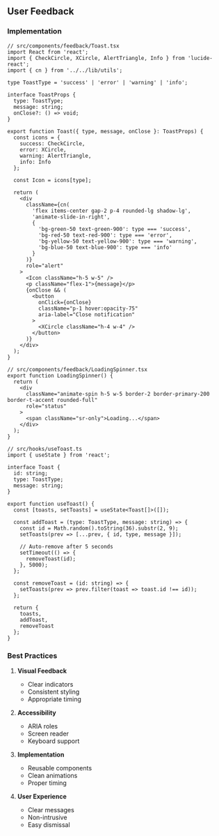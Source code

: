 ## User Feedback

### Implementation

```tsx
// src/components/feedback/Toast.tsx
import React from 'react';
import { CheckCircle, XCircle, AlertTriangle, Info } from 'lucide-react';
import { cn } from '../../lib/utils';

type ToastType = 'success' | 'error' | 'warning' | 'info';

interface ToastProps {
  type: ToastType;
  message: string;
  onClose?: () => void;
}

export function Toast({ type, message, onClose }: ToastProps) {
  const icons = {
    success: CheckCircle,
    error: XCircle,
    warning: AlertTriangle,
    info: Info
  };

  const Icon = icons[type];

  return (
    <div
      className={cn(
        'flex items-center gap-2 p-4 rounded-lg shadow-lg',
        'animate-slide-in-right',
        {
          'bg-green-50 text-green-900': type === 'success',
          'bg-red-50 text-red-900': type === 'error',
          'bg-yellow-50 text-yellow-900': type === 'warning',
          'bg-blue-50 text-blue-900': type === 'info'
        }
      )}
      role="alert"
    >
      <Icon className="h-5 w-5" />
      <p className="flex-1">{message}</p>
      {onClose && (
        <button
          onClick={onClose}
          className="p-1 hover:opacity-75"
          aria-label="Close notification"
        >
          <XCircle className="h-4 w-4" />
        </button>
      )}
    </div>
  );
}

// src/components/feedback/LoadingSpinner.tsx
export function LoadingSpinner() {
  return (
    <div
      className="animate-spin h-5 w-5 border-2 border-primary-200 border-t-accent rounded-full"
      role="status"
    >
      <span className="sr-only">Loading...</span>
    </div>
  );
}

// src/hooks/useToast.ts
import { useState } from 'react';

interface Toast {
  id: string;
  type: ToastType;
  message: string;
}

export function useToast() {
  const [toasts, setToasts] = useState<Toast[]>([]);

  const addToast = (type: ToastType, message: string) => {
    const id = Math.random().toString(36).substr(2, 9);
    setToasts(prev => [...prev, { id, type, message }]);

    // Auto-remove after 5 seconds
    setTimeout(() => {
      removeToast(id);
    }, 5000);
  };

  const removeToast = (id: string) => {
    setToasts(prev => prev.filter(toast => toast.id !== id));
  };

  return {
    toasts,
    addToast,
    removeToast
  };
}
```

### Best Practices

1. **Visual Feedback**
   - Clear indicators
   - Consistent styling
   - Appropriate timing

2. **Accessibility**
   - ARIA roles
   - Screen reader
   - Keyboard support

3. **Implementation**
   - Reusable components
   - Clean animations
   - Proper timing

4. **User Experience**
   - Clear messages
   - Non-intrusive
   - Easy dismissal